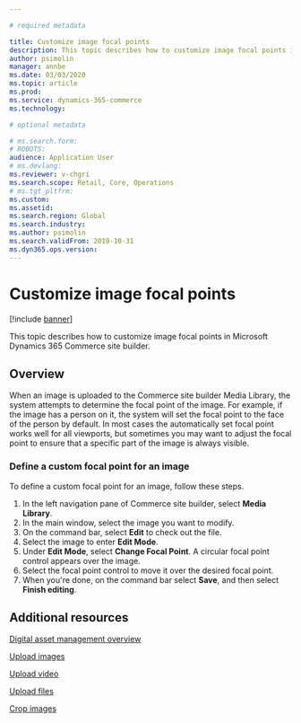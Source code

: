 ```yaml
---

# required metadata

title: Customize image focal points
description: This topic describes how to customize image focal points in Microsoft Dynamics 365 Commerce site builder.
author: psimolin
manager: annbe
ms.date: 03/03/2020
ms.topic: article
ms.prod: 
ms.service: dynamics-365-commerce
ms.technology: 

# optional metadata

# ms.search.form: 
# ROBOTS: 
audience: Application User
# ms.devlang: 
ms.reviewer: v-chgri
ms.search.scope: Retail, Core, Operations
# ms.tgt_pltfrm: 
ms.custom: 
ms.assetid: 
ms.search.region: Global
ms.search.industry: 
ms.author: psimolin
ms.search.validFrom: 2019-10-31
ms.dyn365.ops.version: 
---
```


# Customize image focal points

[!include [banner](includes/banner.md)]

This topic describes how to customize image focal points in Microsoft Dynamics 365 Commerce site builder.

## Overview

When an image is uploaded to the Commerce site builder Media Library, the system attempts to determine the focal point of the image. For example, if the image has a person on it, the system will set the focal point to the face of the person by default. In most cases the automatically set focal point works well for all viewports, but sometimes you may want to adjust the focal point to ensure that a specific part of the image is always visible.

### Define a custom focal point for an image

To define a custom focal point for an image, follow these steps.

1. In the left navigation pane of Commerce site builder, select **Media Library**.
1. In the main window, select the image you want to modify.
1. On the command bar, select **Edit** to check out the file.
1. Select the image to enter **Edit Mode**.
1. Under **Edit Mode**, select **Change Focal Point**. A circular focal point control appears over the image.
1. Select the focal point control to move it over the desired focal point.
1. When you're done, on the command bar select **Save**, and then select **Finish editing**.

## Additional resources

[Digital asset management overview](dam-overview.md)

[Upload images](dam-upload-images.md)

[Upload video](dam-upload-video.md)

[Upload files](dam-upload-files.md)

[Crop images](dam-crop-images.md)
